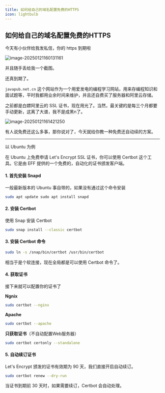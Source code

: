 ```yaml
---
title: 如何给自己的域名配置免费的HTTPS
icon: lightbulb
---
```


<!--
 * @Author: JavaPub
 * @Date: 2025-01-21 16:26:47
 * @LastEditors: your name
 * @LastEditTime: 2025-01-21 16:26:56
 * @Description: Here is the JavaPub code base. Search JavaPub on the whole web.
 * @FilePath: /JavaPub/src/posts/http/http_to_https.md
-->





## 如何给自己的域名配置免费的HTTPS


今天有小伙伴给我发私信，你的 https 到期啦

![image-20250121160131161](https://javapub-common-oss.oss-cn-beijing.aliyuncs.com/javapub/202501211601303.png)

并且随手丢给我一个截图。

还真到期了。

`javapub.net.cn` 这个网站作为一个用爱发电的编程学习网站，用来存编程知识和面试题等，平时我都用业余时间来维护，并且还自费买了服务器和阿里云存储。

之前都是白嫖阿里云的 SSL 证书，现在用光了。当然，最关键的是每三个月都要手动更新，这离了大谱，我不是成黑n了。


![image-20250121161421250](https://javapub-common-oss.oss-cn-beijing.aliyuncs.com/javapub/202501211614736.png)

有人说免费还这么多事，那你说对了，今天就给你教一种免费还自动续的方案。

---

以 Ubuntu 为例

在 Ubuntu 上免费申请 Let's Encrypt SSL 证书，你可以使用 Certbot 这个工具。它是由 EFF 提供的一个免费的，自动化的证书颁发客户端。

#### 1. 首先安装 Snapd

一般最新版本的 Ubuntu 事自带的，如果没有通过这个命令安装

```bash
sudo apt update sudo apt install snapd
```

#### 2. 安装 Certbot

使用 Snap 安装 Certbot

```bash
sudo snap install --classic certbot
```

#### 3. 安装 Certbot 命令

```bash
sudo ln -s /snap/bin/certbot /usr/bin/certbot
```

相当于是个软连接，现在全局都是可以使用 Certbot 命令了。

#### 4. 获取证书

接下来就可以配置你的证书了

**Ngnix**

```bash
sudo certbot --nginx
```

**Apache**

```bash
sudo certbot --apache
```

**只获取证书**（不自动配置Web服务器）

```bash
sudo certbot certonly --standalone
```


#### 5. 自动续订证书

Let's Encrypt 颁发的证书有效期为 90 天，我们直接开启自动续订。

```bash
sudo certbot renew --dry-run
```

当证书到期前 30 天时，如果需要续订，Certbot 会自动处理。

